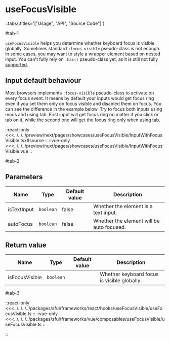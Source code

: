 # useFocusVisible

::tabs{:titles='["Usage", "API", "Source Code"]'}

#tab-1

`useFocusVisible` helps you determine whether keyboard focus is visible globally. Sometimes standard `:focus-visible` pseudo-class is not enough. In some cases, you may want to style a wrapper element based on nested input. You can't fully rely on `:has()` pseudo-class yet, as it is still not fully [supported](https://developer.mozilla.org/en-US/docs/Web/CSS/:has#browser_compatibility).

## Input default behaviour

Most browsers implements `:focus-visible` pseudo-class to activate on every focus event. It means by default your inputs would get focus ring even if you set them only on focus visible and disabled them on focus. You can see the difference in the example below. Try to focus both inputs using mous and using tab. First input will get focus ring no matter if you click or tab on it, while the second one will get the focus ring only when using tab.

<Showcase showcase-name="useFocusVisible/InputWithFocusVisible">

::react-only
<<<../../../preview/next/pages/showcases/useFocusVisible/InputWithFocusVisible.tsx#source
::
::vue-only
<<<../../../preview/nuxt/pages/showcases/useFocusVisible/InputWithFocusVisible.vue
::

</Showcase>

#tab-2

## Parameters

| Name        | Type      | Default value | Description                               |
| ----------- | --------- | ------------- | ----------------------------------------- |
| isTextInput | `boolean` | false         | Whether the element is a text input.      |
| autoFocus   | `boolean` | false         | Whether the element will be auto focused. |

## Return value

| Name           | Type      | Default value | Description                                 |
| -------------- | --------- | ------------- | ------------------------------------------- |
| isFocusVisible | `boolean` |               | Whether keyboard focus is visible globally. |

#tab-3



::react-only
<<<../../../../packages/sfui/frameworks/react/hooks/useFocusVisible/useFocusVisible.ts
::
::vue-only
<<<../../../../packages/sfui/frameworks/vue/composables/useFocusVisible/useFocusVisible.ts
::



::
